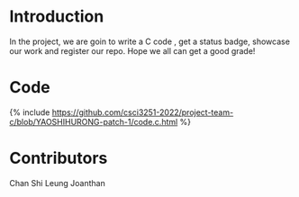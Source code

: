 # Introduction
In the project, we are goin to write a C code , get a status badge, showcase our work and register our repo. Hope we all can get a good grade!
# Code
{% include https://github.com/csci3251-2022/project-team-c/blob/YAOSHIHURONG-patch-1/code.c.html %}
# Contributors
Chan Shi Leung Joanthan

